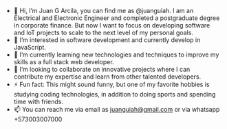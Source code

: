 - 👋 Hi, I’m Juan G Arcila, you can find me as @juanguiah. I am an Electrical and Electronic Engineer and completed a postgraduate degree in corporate finance. But now I want to focus on developing software and IoT projects to scale to the next level of my personal goals.
- 👀 I’m interested in software development and currently develop in JavaScript. 
- 🌱 I’m currently learning new technologies and techniques to improve my skills as a full stack web developer.
- 💞️ I’m looking to collaborate on innovative projects where I can contribute my expertise and learn from other talented developers.
- ⚡ Fun fact: This might sound funny, but one of my favorite hobbies is studying coding technologies, in addition to doing sports and spending time with friends.
- 📫 You can reach me via email as juanguiah@gmail.com or via whatsapp +573003007000

<!---
Juanguiah/Juanguiah is a ✨ special ✨ repository because its `README.md` (this file) appears on your GitHub profile.
You can click the Preview link to take a look at your changes.
--->
